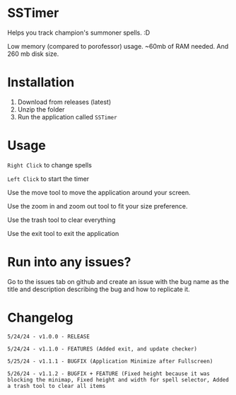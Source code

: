 # SSTimer

Helps you track champion's summoner spells. :D

Low memory (compared to porofessor) usage. ~60mb of RAM needed. And 260 mb disk size.

# Installation

1. Download from releases (latest)
2. Unzip the folder
3. Run the application called ```SSTimer```

# Usage

```Right Click``` to change spells

```Left Click``` to start the timer

Use the move tool to move the application around your screen.

Use the zoom in and zoom out tool to fit your size preference.

Use the trash tool to clear everything

Use the exit tool to exit the application


# Run into any issues?

Go to the issues tab on github and create an issue with the bug name as the title and description describing the bug and how to replicate it.

# Changelog

```5/24/24 - v1.0.0 - RELEASE```

```5/24/24 - v1.1.0 - FEATURES (Added exit, and update checker)```

```5/25/24 - v1.1.1 - BUGFIX (Application Minimize after Fullscreen)```

```5/26/24 - v1.1.2 - BUGFIX + FEATURE (Fixed height because it was blocking the minimap, Fixed height and width for spell selector, Added a trash tool to clear all items```
